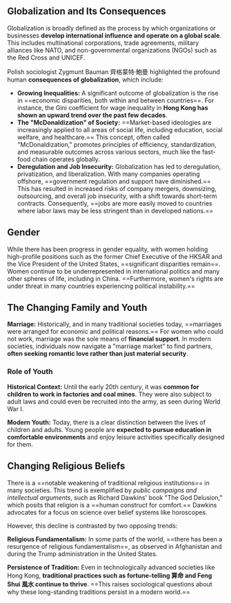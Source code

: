 ## Globalization and Its Consequences

Globalization is broadly defined as the process by which organizations or businesses **develop international influence and operate on a global scale**. This includes multinational corporations, trade agreements, military alliances like NATO, and non-governmental organizations (NGOs) such as the Red Cross and UNICEF.

Polish sociologist Zygmunt Bauman 齊格蒙特​​·鮑曼 highlighted the profound human **consequences of globalization**, which include:

- **Growing Inequalities:** A significant outcome of globalization is the rise in ==economic disparities, both within and between countries==. For instance, the Gini coefficient for wage inequality in **Hong Kong has shown an upward trend over the past few decades**.
- **The "McDonaldization" of Society:** ==Market-based ideologies are increasingly applied to all areas of social life, including education, social welfare, and healthcare.== This concept, often called "McDonaldization," promotes principles of efficiency, standardization, and measurable outcomes across various sectors, much like the fast-food chain operates globally.
- **Deregulation and Job Insecurity:** Globalization has led to deregulation, privatization, and liberalization. With many companies operating offshore, ==government regulation and support have diminished.== This has resulted in increased risks of company mergers, downsizing, outsourcing, and overall job insecurity, with a shift towards short-term contracts. Consequently, ==jobs are more easily moved to countries where labor laws may be less stringent than in developed nations.==

## Gender

While there has been progress in gender equality, with women holding high-profile positions such as the former Chief Executive of the HKSAR and the Vice President of the United States, ==significant disparities remain==. Women continue to be underrepresented in international politics and many other spheres of life, including in China. ==Furthermore, women's rights are under threat in many countries experiencing political instability.==

## The Changing Family and Youth

**Marriage:** Historically, and in many traditional societies today, ==marriages were arranged for economic and political reasons.== For women who could not work, marriage was the sole means of **financial support**. In modern societies, individuals now navigate a "marriage market" to find partners, **often seeking romantic love rather than just material security**.

### Role of Youth

**Historical Context:** Until the early 20th century, it was **common for children to work in factories and coal mines**. They were also subject to adult laws and could even be recruited into the army, as seen during World War I.

**Modern Youth:** Today, there is a clear distinction between the lives of children and adults. Young people are **expected to pursue education in comfortable environments** and enjoy leisure activities specifically designed for them.

## Changing Religious Beliefs

There is a ==notable weakening of traditional religious institutions== in many societies. This trend is exemplified by *public campaigns and intellectual arguments*, such as Richard Dawkins' book "The God Delusion," which posits that religion is a ==human construct for comfort.== Dawkins advocates for a focus on science over belief systems like horoscopes.

However, this decline is contrasted by two opposing trends:

**Religious Fundamentalism:** In some parts of the world, ==there has been a resurgence of religious fundamentalism==, as observed in Afghanistan and during the Trump administration in the United States.

**Persistence of Tradition:** Even in technologically advanced societies like Hong Kong, **traditional practices such as fortune-telling 算命 and Feng Shui 風水 continue to thrive**. ==This raises sociological questions about why these long-standing traditions persist in a modern world.==

